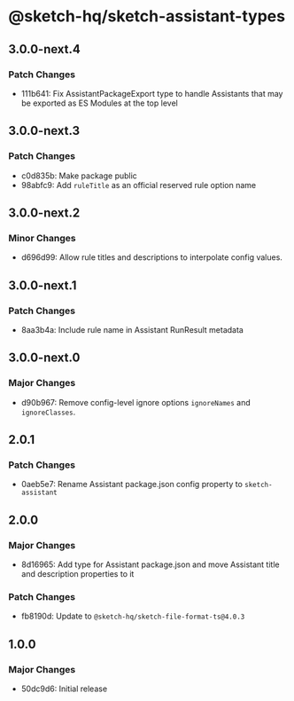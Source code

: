 # @sketch-hq/sketch-assistant-types

## 3.0.0-next.4

### Patch Changes

- 111b641: Fix AssistantPackageExport type to handle Assistants that may be exported as ES Modules
  at the top level

## 3.0.0-next.3

### Patch Changes

- c0d835b: Make package public
- 98abfc9: Add `ruleTitle` as an official reserved rule option name

## 3.0.0-next.2

### Minor Changes

- d696d99: Allow rule titles and descriptions to interpolate config values.

## 3.0.0-next.1

### Patch Changes

- 8aa3b4a: Include rule name in Assistant RunResult metadata

## 3.0.0-next.0

### Major Changes

- d90b967: Remove config-level ignore options `ignoreNames` and `ignoreClasses`.

## 2.0.1

### Patch Changes

- 0aeb5e7: Rename Assistant package.json config property to `sketch-assistant`

## 2.0.0

### Major Changes

- 8d16965: Add type for Assistant package.json and move Assistant title and description properties
  to it

### Patch Changes

- fb8190d: Update to `@sketch-hq/sketch-file-format-ts@4.0.3`

## 1.0.0

### Major Changes

- 50dc9d6: Initial release
